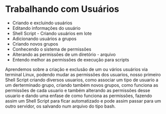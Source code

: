 # Trabalhando com Usuários

 - Criando e excluindo usuários
 - Editando informações do usuário
 - Shell Script - Criando usuários em lote
 - Adicionando usuários a grupos
 - Criando novos grupos
 - Conhecendo o sistema de permissões
 - Alterando as permissões de um diretório - arquivo
 - Entendo melhor as permissões de execução para scripts

Aprendemos sobre a criação e exclusão de um ou vários usuários via terminal Linux, podendo mudar as permissões dos usuarios, nosso primeiro Shell Script criando diversos usuarios, como associar um tipo de usuario a um derterminado grupo, criando também novos grupos, como funciona as permissões de cada usuario e também alterando as permissões desse usuario e dando uma enfase de como funciona as permissões, fazendo assim um Shell Script para ficar automatizado e pode assim passar para um outro servidor, os salvando num arquivo do tipo bash. 